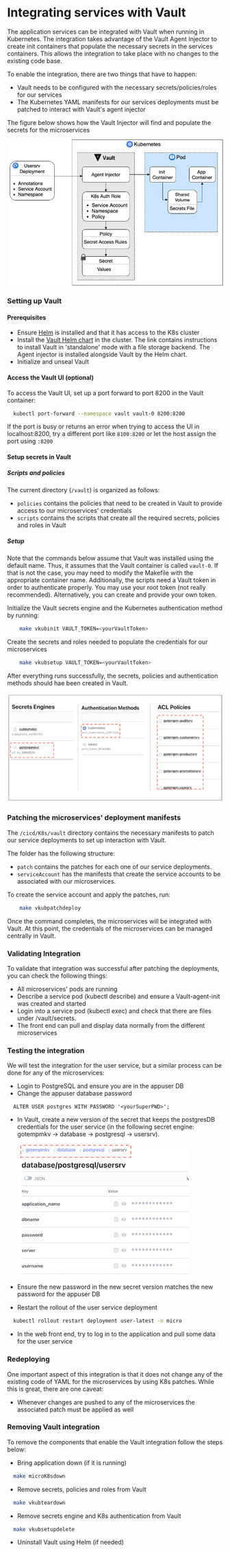 # Integrating services with Vault

The application services can be integrated with Vault when running in Kubernetes. The integration takes advantage of the Vault Agent Injector to create init containers that populate the necessary secrets in the services containers.
This allows the integration to take place with no changes to the existing code base.

To enable the integration, there are two things that have to happen:
- Vault needs to be configured with the necessary secrets/policies/roles for our services
- The Kubernetes YAML manifests for our services deployments must be patched to interact with Vault's agent injector

The figure below shows how the Vault Injector will find and populate the secrets for the microservices

![Agent pulls parameters from the deployment and uses them to create an init container](../diagramsforDocs/stopPasswordInsanity-InjectingValuesDetail.png)




### Setting up Vault

#### Prerequisites

- Ensure [Helm](https://helm.sh/docs/intro/install/) is installed and that it has access to the K8s cluster
- Install the [Vault Helm chart](https://www.vaultproject.io/docs/platform/k8s/helm/run#standalone-mode) in the cluster.
  The link contains instructions to install Vault in 'standalone' mode with a file storage backend. The Agent injector is installed alongside Vault by the Helm chart.
- Initialize and unseal Vault

#### Access the Vault UI (optional)

To access the Vault UI, set up a port forward to port 8200 in the Vault container:
```bash
  kubectl port-forward --namespace vault vault-0 8200:8200
```
If the port is busy or returns an error when trying to access the UI in localhost:8200,  try a different port like `8100:8200` or let the host assign the port using  `:8200`

#### Setup secrets in Vault

##### Scripts and policies

The current directory (`/vault`) is organized as follows:
- `policies` contains the policies that need to be created in Vault to provide access to our microservices' credentials
- `scripts` contains the scripts that create all the required secrets, policies and roles in Vault

##### Setup

Note that the commands below assume that Vault was installed using the default name. Thus, it assumes that the Vault container is called `vault-0`. If that is not the case, you may need to modify the Makefile with the appropriate container name.
Additionally, the scripts need a Vault token in order to authenticate properly. You may use your
root token (not really recommended). Alternatively, you can create and provide your own token.

Initialize the Vault secrets engine and the Kubernetes authentication method by running:

```bash
    make vkubinit VAULT_TOKEN=<yourVaultToken>
```

Create the secrets and roles needed to populate the credentials for our microservices

```bash
    make vkubsetup VAULT_TOKEN=<yourVaultToken>
```

After everything runs successfully, the secrets, policies and authentication methods should hae been created in Vault.

![Vault secrets policies and Authorization](../diagramsforDocs/VaultItemsSmall.png) 

### Patching the microservices' deployment manifests

The `/cicd/K8s/vault` directory contains the necessary manifests to patch our service deployments to set up interaction with Vault.

The folder has the following structure:

- `patch` contains the patches for each one of our service deployments.
- `serviceAccount` has the manifests that create the service accounts to be associated with our microservices.


To create the service account and apply the patches, run:
```bash
    make vkubpatchdeploy
```

Once the command completes, the microservices will be integrated with Vault. At this point, the credentials of the microservices can be managed centrally in Vault.

### Validating Integration

To validate that integration was successful after patching the deployments, you can check the following things:

- All microservices' pods are running 
- Describe a service pod (kubectl describe) and ensure a Vault-agent-init was created and started
- Login into a service pod (kubectl exec) and check that there are files under /vault/secrets.
- The front end can pull and display data normally from the different microservices

### Testing the integration

We will test the integration for the user service, but a similar process can be done for any of the microservices:
- Login to PostgreSQL and ensure you are in the appuser DB 
- Change the appuser database password
  
```postgresql
  ALTER USER postgres WITH PASSWORD '<yourSuperPWD>';
```

- In Vault, create a new version of the secret that keeps the postgresDB credentials for the user service (in the following secret engine: gotempmkv -> database -> postgresql -> usersrv).
  
  ![Path to user service secret ](../diagramsforDocs/VaultSecretsExample.png)
  

- Ensure the new password in the new secret version matches the new password for the appuser DB
- Restart the rollout of the user service deployment
  
```bash
  kubectl rollout restart deployment user-latest -n micro
```
- In the web front end, try to log in to the application and pull some data for the user service

### Redeploying

One important aspect of this integration is that it does not change any of the existing code of YAML for the microservices by using K8s patches.
While this is great, there are one caveat:

- Whenever changes are pushed to any of the microservices the associated patch must be applied as well

### Removing Vault integration

To remove the components that enable the Vault integration follow the steps below:

- Bring application down (if it is running)
  
```bash
  make microK8sdown
```
- Remove secrets, policies and roles from Vault
  
```bash
  make vkubteardown
```

- Remove secrets engine and K8s authentication from Vault
  
```bash
  make vkubsetupdelete
```

- Uninstall Vault using Helm (if needed)


